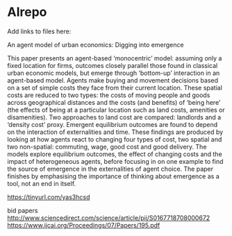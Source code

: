 # AIrepo
Add links to files here:

An agent model of urban economics: Digging into emergence

This paper presents an agent-based ‘monocentric’ model: assuming only a fixed location for firms, outcomes closely parallel those found in classical urban economic models, but emerge through ‘bottom-up’ interaction in an agent-based model. Agents make buying and movement decisions based on a set of simple costs they face from their current location. These spatial costs are reduced to two types: the costs of moving people and goods across geographical distances and the costs (and benefits) of ‘being here’ (the effects of being at a particular location such as land costs, amenities or disamenities). Two approaches to land cost are compared: landlords and a ‘density cost’ proxy. Emergent equilibrium outcomes are found to depend on the interaction of externalities and time. These findings are produced by looking at how agents react to changing four types of cost, two spatial and two non-spatial: commuting, wage, good cost and good delivery. The models explore equilibrium outcomes, the effect of changing costs and the impact of heterogeneous agents, before focusing in on one example to find the source of emergence in the externalities of agent choice. The paper finishes by emphasising the importance of thinking about emergence as a tool, not an end in itself.

https://tinyurl.com/yas3hcsd




bid papers
http://www.sciencedirect.com/science/article/pii/S0167718708000672
https://www.ijcai.org/Proceedings/07/Papers/195.pdf
